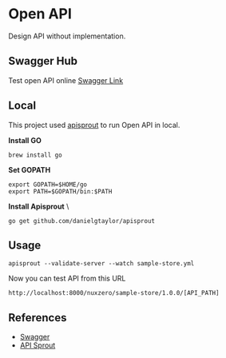 # Open API

Design API without implementation.

## Swagger Hub

Test open API online [Swagger Link](https://app.swaggerhub.com/apis/nuxzero/sample-store/1.0.0)

## Local

This project used [apisprout](https://github.com/danielgtaylor/apisprout) to run Open API in local.

**Install GO** 
```
brew install go
```

**Set GOPATH**
```
export GOPATH=$HOME/go
export PATH=$GOPATH/bin:$PATH
```

**Install Apisprout** \
```
go get github.com/danielgtaylor/apisprout
```

## Usage

`apisprout --validate-server --watch sample-store.yml`

Now you can test API from this URL

`http://localhost:8000/nuxzero/sample-store/1.0.0/[API_PATH]`

## References
- [Swagger](https://swagger.io/docs/specification/about/)
- [API Sprout](https://github.com/danielgtaylor/apisprout)